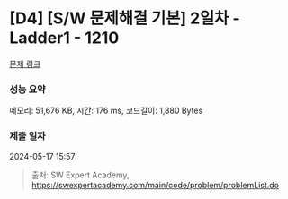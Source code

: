# [D4] [S/W 문제해결 기본] 2일차 - Ladder1 - 1210 

[문제 링크](https://swexpertacademy.com/main/code/problem/problemDetail.do?contestProbId=AV14ABYKADACFAYh) 

### 성능 요약

메모리: 51,676 KB, 시간: 176 ms, 코드길이: 1,880 Bytes

### 제출 일자

2024-05-17 15:57



> 출처: SW Expert Academy, https://swexpertacademy.com/main/code/problem/problemList.do